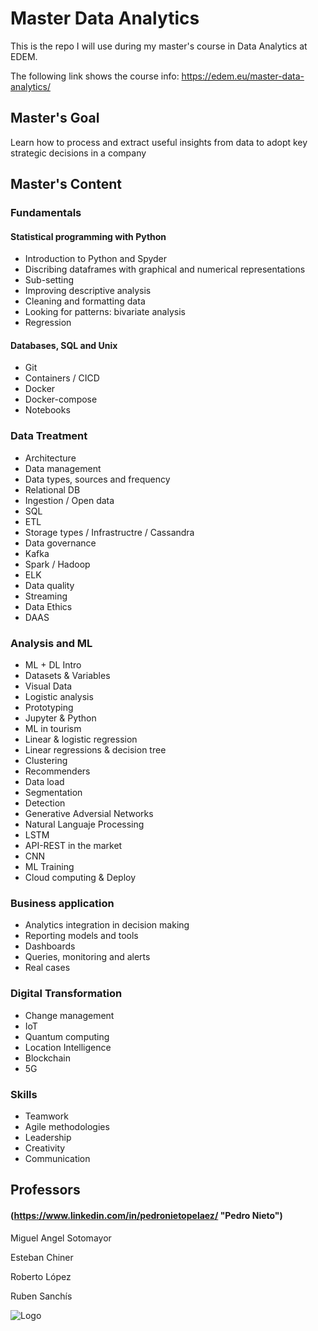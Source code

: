 # Master Data Analytics

This is the repo I will use during my master's course in Data Analytics at EDEM.

The following link shows the course info:
https://edem.eu/master-data-analytics/

## Master's Goal
Learn how to process and extract useful insights from data to adopt key strategic decisions in a company


## Master's Content

### Fundamentals
#### Statistical programming with Python
- Introduction to Python and Spyder
- Discribing dataframes with graphical and numerical representations
- Sub-setting
- Improving descriptive analysis
- Cleaning and formatting data
- Looking for patterns: bivariate analysis
- Regression

#### Databases, SQL and Unix
- Git
- Containers / CICD
- Docker
- Docker-compose
- Notebooks

### Data Treatment
- Architecture
- Data management
- Data types, sources and frequency
- Relational DB
- Ingestion / Open data
- SQL
- ETL
- Storage types / Infrastructre / Cassandra
- Data governance
- Kafka
- Spark / Hadoop
- ELK
- Data quality
- Streaming
- Data Ethics
- DAAS

### Analysis and ML
- ML + DL Intro
- Datasets & Variables
- Visual Data
- Logistic analysis
- Prototyping
- Jupyter & Python
- ML in tourism
- Linear & logistic regression
- Linear regressions & decision tree
- Clustering
- Recommenders
- Data load
- Segmentation
- Detection
- Generative Adversial Networks
- Natural Languaje Processing
- LSTM
- API-REST in the market
- CNN
- ML Training
- Cloud computing & Deploy

### Business application
- Analytics integration in decision making
- Reporting models and tools
- Dashboards
- Queries, monitoring and alerts
- Real cases

### Digital Transformation
- Change management
- IoT
- Quantum computing
- Location Intelligence
- Blockchain
- 5G

### Skills
- Teamwork
- Agile methodologies
- Leadership
- Creativity
- Communication


## Professors

#### (https://www.linkedin.com/in/pedronietopelaez/ "Pedro Nieto")

Miguel Angel Sotomayor

Esteban Chiner

Roberto López

Ruben Sanchís

![Logo](https://lh3.googleusercontent.com/proxy/Y66ZCpzOyzMHIMY7kVs4u0gWdpi-vaCw9lFpspzeBf-Xz-INjRgJAsM99wiVmQXmacrU3iXE4ZcyiNnktZ1XbyYnxaTbKl-XaBJh7vUynXN_HGk_lx3l)

